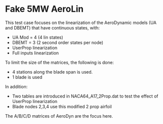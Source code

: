 # Fake 5MW AeroLin

This test case focuses on the linearization of the AeroDynamic models (UA and DBEMT) that have continuous states, with:

 - UA Mod = 4 (4 lin states)
 - DBEMT = 3  (2 second order states per node)
 - UserProp linearization
 - Full inputs linearization

To limit the size of the matrices, the following is done:
  - 4 stations along the blade span is used.
  - 1 blade is used

In addition: 

  - Two tables are introduced in NACA64_A17_2Prop.dat to test the effect of UserProp linearization
  - Blade nodes 2,3,4 use this modified 2 prop airfoil


The A/B/C/D matrices of AeroDyn are the focus here.
